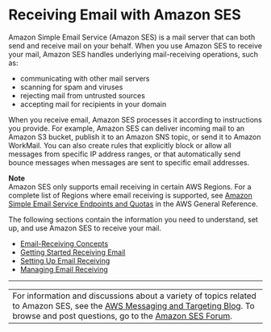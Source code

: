 # Receiving Email with Amazon SES<a name="receiving-email"></a>

Amazon Simple Email Service \(Amazon SES\) is a mail server that can both send and receive mail on your behalf\. When you use Amazon SES to receive your mail, Amazon SES handles underlying mail\-receiving operations, such as:
+ communicating with other mail servers
+ scanning for spam and viruses
+ rejecting mail from untrusted sources
+ accepting mail for recipients in your domain

When you receive email, Amazon SES processes it according to instructions you provide\. For example, Amazon SES can deliver incoming mail to an Amazon S3 bucket, publish it to an Amazon SNS topic, or send it to Amazon WorkMail\. You can also create rules that explicitly block or allow all messages from specific IP address ranges, or that automatically send bounce messages when messages are sent to specific email addresses\.

**Note**  
Amazon SES only supports email receiving in certain AWS Regions\. For a complete list of Regions where email receiving is supported, see [Amazon Simple Email Service Endpoints and Quotas](https://docs.aws.amazon.com/general/latest/gr/ses) in the AWS General Reference\.

The following sections contain the information you need to understand, set up, and use Amazon SES to receive your mail\.
+ [Email\-Receiving Concepts](receiving-email-concepts.md)
+ [Getting Started Receiving Email](receiving-email-getting-started.md)
+ [Setting Up Email Receiving](receiving-email-setting-up.md)
+ [Managing Email Receiving](receiving-email-managing.md)


****  

|  | 
| --- |
| For information and discussions about a variety of topics related to Amazon SES, see the [AWS Messaging and Targeting Blog](https://aws.amazon.com//blogs/messaging-and-targeting/)\. To browse and post questions, go to the [Amazon SES Forum](https://forums.aws.amazon.com/forum.jspa?forumID=90)\. | 
